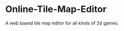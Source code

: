 Online-Tile-Map-Editor
======================

A web based tile map editor for all kinds of 2d games.